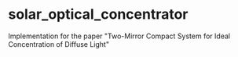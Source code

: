 # solar_optical_concentrator
Implementation for the paper "Two-Mirror Compact System for Ideal Concentration of Diffuse Light"
